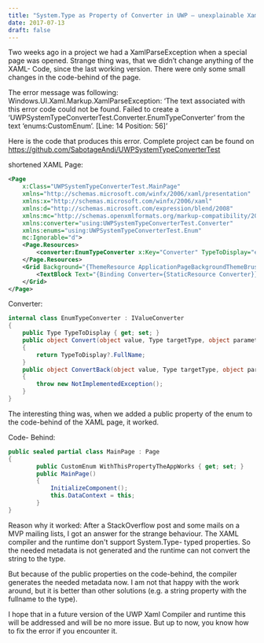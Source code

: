 ```yaml
---
title: "System.Type as Property of Converter in UWP – unexplainable XamlParseException"
date: 2017-07-13
draft: false
---
```


Two weeks ago in a project we had a XamlParseException when a special page was opened. Strange thing was, that we didn’t change anything of the XAML- Code, since the last working version. There were only some small changes in the code-behind of the page.

The error message was following:
Windows.UI.Xaml.Markup.XamlParseException: ‘The text associated with this error code could not be found. Failed to create a ‘UWPSystemTypeConverterTest.Converter.EnumTypeConverter’ from the text ‘enums:CustomEnum’. [Line: 14 Position: 56]’

Here is the code that produces this error.
Complete project can be found on <https://github.com/SabotageAndi/UWPSystemTypeConverterTest>

shortened XAML Page:

```xml
<Page
    x:Class="UWPSystemTypeConverterTest.MainPage"
    xmlns="http://schemas.microsoft.com/winfx/2006/xaml/presentation"
    xmlns:x="http://schemas.microsoft.com/winfx/2006/xaml"
    xmlns:d="http://schemas.microsoft.com/expression/blend/2008"
    xmlns:mc="http://schemas.openxmlformats.org/markup-compatibility/2006"
    xmlns:converter="using:UWPSystemTypeConverterTest.Converter"
    xmlns:enums="using:UWPSystemTypeConverterTest.Enum"
    mc:Ignorable="d">
    <Page.Resources>
        <converter:EnumTypeConverter x:Key="Converter" TypeToDisplay="enums:CustomEnum" />
    </Page.Resources>
    <Grid Background="{ThemeResource ApplicationPageBackgroundThemeBrush}">
        <TextBlock Text="{Binding Converter={StaticResource Converter}}" />
    </Grid>
</Page>
```

Converter:

```csharp
internal class EnumTypeConverter : IValueConverter
{
    public Type TypeToDisplay { get; set; }
    public object Convert(object value, Type targetType, object parameter, string language)
    {
        return TypeToDisplay?.FullName;
    }
    public object ConvertBack(object value, Type targetType, object parameter, string language)
    {
        throw new NotImplementedException();
    }
}
```

The interesting thing was, when we added a public property of the enum to the code-behind of the XAML page, it worked.

Code- Behind:

```csharp
public sealed partial class MainPage : Page
{
        public CustomEnum WithThisPropertyTheAppWorks { get; set; }
        public MainPage()
        {
            InitializeComponent();
            this.DataContext = this;
        }
}
```

Reason why it worked:
After a StackOverflow post and some mails on a MVP mailing lists, I got an answer for the strange behaviour.
The XAML compiler and the runtime don't support System.Type- typed properties. So the needed metadata is not generated and the runtime can not convert the string to the type.

But because of the public properties on the code-behind, the compiler generates the needed metadata now. I am not that happy with the work around, but it is better than other solutions (e.g. a string property with the fullname to the type).

I hope that in a future version of the UWP Xaml Compiler and runtime this will be addressed and will be no more issue.
But up to now, you know how to fix the error if you encounter it.